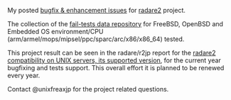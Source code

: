 My posted [bugfix & enhancement issues](https://github.com/radareorg/radare2/issues?q=is%3Aissue+is%3Aclose+author%3Aunixfreaxjp+) for [radare2](https://github.com/radareorg/radare2) project. 

The collection of the [fail-tests data repository](https://github.com/unixfreaxjp/malwaremustdie/tree/master/radare2test) for FreeBSD, OpenBSD and Embedded OS environment/CPU (arm/armel/mops/mipsel/ppc/sparc/arc/x86/x86_64) tested.

This project result can be seen in the radare/r2jp report for the [radare2 compatibility on UNIX servers, its supported version](https://github.com/radareorg/r2jp/blob/master/UNIXServerCompatibilityReportJP.md), for the current year bugfixing and tests support. This overall effort it is planned to be renewed every year. 

Contact @unixfreaxjp for the project related questions.
